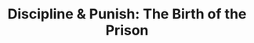 ---
"\uFEFFauthor_sort": Foucault, Michel
authors: Michel Foucault
comments: ''
cover: "/Users/Raman/Calibre Library/Michel Foucault/Discipline & Punish_ The Birth
  of the Prison (198)/cover.jpg"
formats: mobi
id: '198'
identifiers: ''
isbn: ''
languages: ''
library_name: Calibre Library
pubdate: '0101-01-01T09:00:00+09:00'
publisher: ''
rating: ''
series: ''
series_index: '1.0'
size: '2205152'
tags: ''
timestamp: '0101-01-01T09:00:00+09:00'
title: 'Discipline & Punish: The Birth of the Prison'
title_sort: 'Discipline & Punish: The Birth of the Prison'
uuid: 5e3f11c6-1816-4392-9702-8a74365d5b57
"#format": MOBI
layout: book
link: false
---